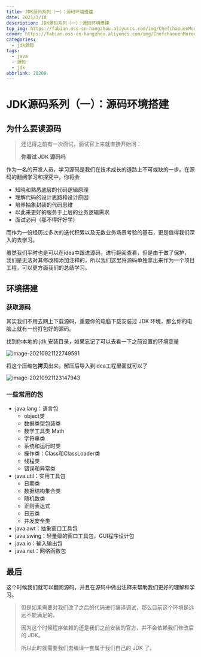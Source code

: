 ```yaml
---
title: JDK源码系列（一）：源码环境搭建
date: 2021/3/18
description: JDK源码系列（一）：源码环境搭建
top_img: https://fabian.oss-cn-hangzhou.aliyuncs.com/img/ChefchaouenMorocco_ZH-CN6127993429_1920x1080.jpg
cover: https://fabian.oss-cn-hangzhou.aliyuncs.com/img/ChefchaouenMorocco_ZH-CN6127993429_1920x1080.jpg
categories:
  - jdk源码
tags:
  - java
  - 源码
  - jdk
abbrlink: 20209
---
```


# JDK源码系列（一）：源码环境搭建

## 为什么要读源码

> 还记得之前有一次面试，面试官上来就直接开始问：
>
> **你看过 JDK 源码吗**

作为一名的开发人员，学习源码是我们在技术成长的道路上不可或缺的一步。在源码的翻阅学习和探究中，你将会

- 知晓和熟悉底层的代码逻辑原理
- 理解代码的设计思路和设计原因
- 培养抽象封装的代码思维
- 以此来更好的服务于上层的业务逻辑需求
- 面试必问（那不得好好学）

而作为一份经历过多次的迭代积累以及无数业务场景考验的基石，更是值得我们深入的去学习。

虽然我们平时也是可以在idea中跟进源码，进行翻阅查看，但是由于做了保护，我们是无法对其修改和添加注释的，所以我们这里将源码单独拿出来作为一个项目工程，可以更方面我们的总结学习。

## 环境搭建

### 获取源码

其实我们不用去网上下载源码，重要你的电脑下载安装过 JDK 环境，那么你的电脑上就有一份打包好的源码。

找到你本地的 jdk 安装目录，如果忘记了可以去看一下之前设置的环境变量

![image-20210921122749591](https://fabian.oss-cn-hangzhou.aliyuncs.com/img/image-20210921122749591.png)

将这个压缩包**拷贝**出来，解压后导入到idea工程里面就可以了

![image-20210921123147943](https://fabian.oss-cn-hangzhou.aliyuncs.com/img/image-20210921123147943.png)

### 一些常用的包

- java.lang：语言包
  - object类
  - 数据类型包装类
  - 数学工具类 Math
  - 字符串类
  - 系统和运行时类
  - 操作类：Class和ClassLoader类
  - 线程类
  - 错误和异常类
- java.util：实用工具包
  - 日期类
  - 数据结构集合类
  - 随机数类
  - 正则表达式
  - 日志类
  - 并发安全类
- java.awt：抽象窗口工具包
- java.swing：轻量级的窗口工具包，GUI程序设计包
- java.io：输入输出包
- java.net：网络函数包

## 最后

这个时候我们就可以翻阅源码，并且在源码中做出注释来帮助我们更好的理解和学习。

> 但是如果需要对我们改了之后的代码进行编译调试，那么目前这个环境是远远不能满足的。
>
> 因为这个时候程序依赖的还是我们之前安装的官方，并不会依赖我们修改后的 JDK。
>
> 所以此时就需要我们去编译一套属于我们自己的 JDK 了。